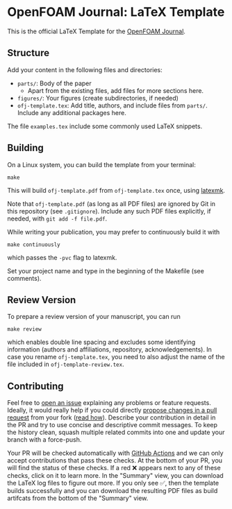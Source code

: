# OpenFOAM Journal: LaTeX Template

This is the official LaTeX Template for the [OpenFOAM Journal](https://journal.openfoam.com/).

## Structure

Add your content in the following files and directories:

- `parts/`: Body of the paper
  - Apart from the existing files, add files for more sections here.
- `figures/`: Your figures (create subdirectories, if needed)
- `ofj-template.tex`: Add title, authors, and include files from `parts/`. Include any additional packages here.

The file `examples.tex` include some commonly used LaTeX snippets.

## Building

On a Linux system, you can build the template from your terminal:

```shell
make
```

This will build `ofj-template.pdf` from `ofj-template.tex` once, using [latexmk](https://www.ctan.org/pkg/latexmk/).

Note that `ofj-template.pdf` (as long as all PDF files) are ignored by Git in this repository (see `.gitignore`). Include any such PDF files explicitly, if needed, with `git add -f file.pdf`.

While writing your publication, you may prefer to continuously build it with

```shell
make continuously
```

which passes the `-pvc` flag to latexmk.

Set your project name and type in the beginning of the Makefile (see comments).

## Review Version

To prepare a review version of your manuscript, you can run

```shell
make review
```

which enables double line spacing and excludes some identifying information (authors and affiliations, repository, acknowledgements). In case you rename `ofj-template.tex`, you need to also adjust the name of the file included in `ofj-template-review.tex`.

## Contributing

Feel free to [open an issue](https://github.com/OpenFOAM-Journal/paperLatexTemplate/issues) explaining any problems or feature requests. Ideally, it would really help if you could directly [propose changes in a pull request](https://github.com/OpenFOAM-Journal/paperLatexTemplate/pulls) from your fork ([read how](https://docs.github.com/en/pull-requests/collaborating-with-pull-requests/proposing-changes-to-your-work-with-pull-requests/creating-a-pull-request-from-a-fork)). Describe your contribution in detail in the PR and try to use concise and descriptive commit messages. To keep the history clean, squash multiple related commits into one and update your branch with a force-push.

Your PR will be checked automatically with [GitHub Actions](https://docs.github.com/en/actions) and we can only accept contributions that pass these checks. At the bottom of your PR, you will find the status of these checks. If a red ❌ appears next to any of these checks, click on it to learn more. In the "Summary" view, you can download the LaTeX log files to figure out more. If you only see ✅, then the template builds successfully and you can download the resulting PDF files as build artifcats from the bottom of the "Summary" view.
